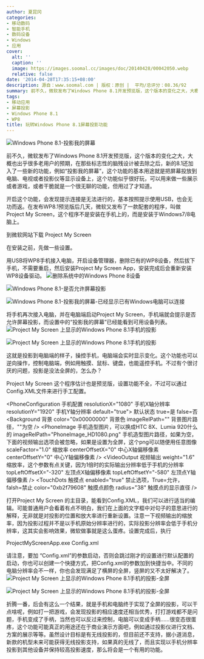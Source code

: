 ```yaml
---
author: 夏昆冈
categories:
- 移动数码
- 智能手机
- 数码设备
- Windows
- 应用
cover:
  alt: ''
  caption: ''
  image: https://images.soomal.cc/images/doc/20140428/00042050.webp
  relative: false
date: '2014-04-28T17:35:15+08:00'
description: 源自：www.soomal.com | 版权：原创 |  平均/总评分：08.36/92
summary: 前不久，微软发布了Windows Phone 8.1开发预览版，这个版本的变化之大，大概也出乎很多老用户的预期，在那些标志性的脑残设计被去除之后，新的8.1还加入了一些新的功能，例如“投影我的屏幕”，这个功能的基本用途就是把屏幕投放到电脑、电视或者投影仪等显示设备上，这个功能似乎很好玩，可以用来做一些展示或者游戏，或者干脆就是一个很无聊的功能，但用过了才知道
tags:
- 移动应用
- 屏幕投影
- Windows Phone 8.1
- WP8
title: 玩转Windows Phone 8.1屏幕投影功能
---
```


![Windows Phone 8.1-投影我的屏幕](https://images.soomal.cc/images/doc/20140428/00042042_01.webp)



前不久，微软发布了Windows Phone 8.1开发预览版，这个版本的变化之大，大概也出乎很多老用户的预期，在那些标志性的脑残设计被去除之后，新的8.1还加入了一些新的功能，例如“投影我的屏幕”，这个功能的基本用途就是把屏幕投放到电脑、电视或者投影仪等显示设备上，这个功能似乎很好玩，可以用来做一些展示或者游戏，或者干脆就是一个很无聊的功能，但用过了才知道。

开启这个功能，会发现提示连接是无法进行的，基本按照提示使用USB，也会无功而返。在发布WP8.1预览版后几天，微软又发布了一款配套的程序，叫做Project My Screen，这个程序不是安装在手机上的，而是安装于Windows7/8电脑上。


到微软网站下载 Project My Screen

在安装之前，先做一些设置。

用USB将WP8手机接入电脑，开启设备管理器，删除已有的WP8设备，然后拔下手机，不需要重启，然后安装Project My Screen App，安装完成后会重新安装WP8设备驱动。
![删除系统中的Windows Phone 8设备](https://images.soomal.cc/images/doc/20140428/00042043.webp)




![Windows Phone 8.1-是否允许屏幕投影](https://images.soomal.cc/images/doc/20140428/00042044_01.webp)




![Windows Phone 8.1-投影我的屏幕-已经显示已有Windows电脑可以连接](https://images.soomal.cc/images/doc/20140428/00042045_01.webp)




将手机再次接入电脑，并在电脑端启动Project My Screen，手机端就会提示是否允许屏幕投影，而设置中的“投影我的屏幕”已经能看到可用设备列表。
![Project My Screen 上显示的Windows Phone 8.1手机的投影](https://images.soomal.cc/images/doc/20140428/00042046_01.webp)




![Project My Screen 上显示的Windows Phone 8.1手机的投影](https://images.soomal.cc/images/doc/20140428/00042047_01.webp)




这就是投影到电脑端的样子，操控手机，电脑端会实时显示变化。这个功能也可以逆向操作，控制电脑端，例如用触摸、鼠标、键盘，也能遥控手机。不过有个很讨厌的问题，投影是没法全屏的，怎么办？

Project My Screen 这个程序估计也是预览版，设置功能不全，不过可以通过Config.XML文件来进行手工配置。



<PhoneConfiguration 手机配置
resolutionX="1080"  手机X轴分辨率
resolutionY="1920"  手机Y轴分辨率
default="true">   默认状态 true=是 false=否
<Background  背景
color="0x00000000" 背景色
imageRelPath=""  背景图片路径，""为空
/>
<PhoneImage 手机造型图片，可以换成HTC 8X、Lumia 920什么的
imageRelPath="PhoneImage_HD1080.png" 手机造型图片路径，如果为空，下面的视频输出选项会被忽略，如果是设置为全屏，这个png可以随便用任意图像
scaleFactor="1.0" 缩放率
centerOffsetX="0" 中心X轴偏移像素
centerOffsetY="0" 中心Y轴偏移像素
/>
<VideoOutput 视频输出
weight="1.6" 缩放率，这个参数有点关键，因为1倍时的实际输出分辨率低于手机的分辨率
topLeftOffsetX="-320" 左顶点X轴偏移像素
topLeftOffsetY="-580" 左顶点Y轴偏移像素
/>
<TouchDots 触摸点
enabled="true" 禁止选项，True=允许，falsh=禁止
color="0xb2f79608" 触摸点颜色
radius="38" 触摸点的显示直径
/>
</PhoneConfiguration>

打开Project My Screen 的主目录，能看到Config.XML，我们可以进行适当的编辑。可能普通用户会看着有点不明白，我们在上面的文字框中对句子的意思进行的解释，无非就是对投影的位置和放大率进行重新设置。注意一下视频输出的缩放率，因为投影过程并不是以手机原始分辨率进行的，实际投影分辨率会低于手机分辨率，这其实会影响效果，微软做事就是这么蛋疼。设置完成后，执行


ProjectMyScreenApp.exe Config.xml

请注意，要加 “Config.xml”的参数启动，否则会跳过刚才的设置进行默认配置的启动，你也可以创建一个快捷方式，把Config.xml的参数加到快捷当中。不同的电脑分辨率会不一样，你也会发现满足了横屏的全屏，竖屏的又不太好解决了。
![Project My Screen 上显示的Windows Phone 8.1手机的投影-全屏](https://images.soomal.cc/images/doc/20140428/00042048_01.webp)




![Project My Screen 上显示的Windows Phone 8.1手机的投影-全屏](https://images.soomal.cc/images/doc/20140428/00042049_01.webp)




折腾一番，后会有这么一个结果，就是手机和电脑终于实现了全屏的投影，可以干点啥呢，例如打一把游戏，会发现投影的相应速度还相当优秀，打打游戏都不是问题，手机变成了手柄，当然也可以反过来控制，电脑可以变成手柄……很变态很蛋疼，这个功能可能真正的用途还在于商业演示方面吧，例如通过投影仪进行文档、方案的展示等等。虽然设计目标是有无线投影的，但目前还不支持，据小道消息，新款的机型未来可能获得无线投影支持，如果真的无线了，而且实现以手机分辨率投影到其他设备并保持较高投影速度，那么将会是一个有用的功能。